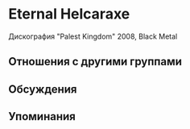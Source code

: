 # Eternal Helcaraxe

Дискография
"Palest Kingdom" 2008, Black Metal

## Отношения с другими группами


## Обсуждения


## Упоминания

